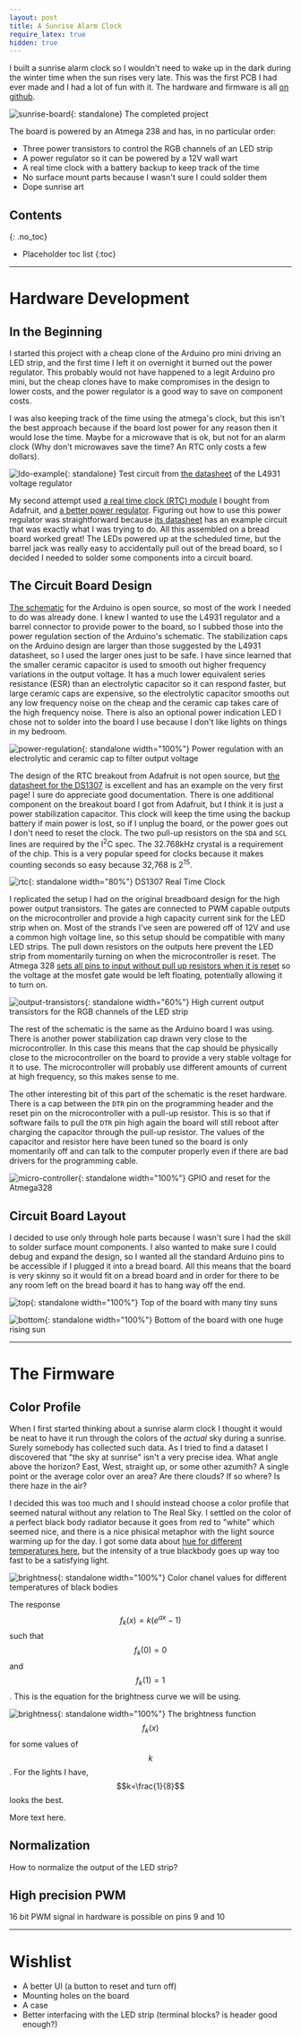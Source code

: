 ```yaml
---
layout: post
title: A Sunrise Alarm Clock
require_latex: true
hidden: true
---
```


I built a sunrise alarm clock so I wouldn't need to wake up in the dark during the winter time when the sun rises very late. This was the first PCB I had ever made and I had a lot of fun with it. The hardware and firmware is all [on github](https://github.com/tyehle/sunrise).

![sunrise-board](/resources/sunrise/sunrise-board.jpeg){: standalone}
The completed project

The board is powered by an Atmega 238 and has, in no particular order:
- Three power transistors to control the RGB channels of an LED strip
- A power regulator so it can be powered by a 12V wall wart
- A real time clock with a battery backup to keep track of the time
- No surface mount parts because I wasn't sure I could solder them
- Dope sunrise art

## Contents
{: .no_toc}

* Placeholder toc list
{:toc}

---

# Hardware Development

## In the Beginning

I started this project with a cheap clone of the Arduino pro mini driving an LED strip, and the first time I left it on overnight it burned out the power regulator. This probably would not have happened to a legit Arduino pro mini, but the cheap clones have to make compromises in the design to lower costs, and the power regulator is a good way to save on component costs.

I was also keeping track of the time using the atmega's clock, but this isn't the best approach because if the board lost power for any reason then it would lose the time. Maybe for a microwave that is ok, but not for an alarm clock (Why don't microwaves save the time? An RTC only costs a few dollars).

![ldo-example](/resources/sunrise/ldo-example.png){: standalone}
Test circuit from [the datasheet](https://www.st.com/resource/en/datasheet/l4931.pdf#page=6) of the L4931 voltage regulator

My second attempt used [a real time clock (RTC) module](https://www.adafruit.com/product/3296) I bought from Adafruit, and [a better power regulator](https://www.mouser.com/ProductDetail/511-L4931CZ50-AP). Figuring out how to use this power regulator was straightforward because [its datasheet](https://www.st.com/resource/en/datasheet/l4931.pdf#page=6) has an example circuit that was exactly what I was trying to do. All this assembled on a bread board worked great! The LEDs powered up at the scheduled time, but the barrel jack was really easy to accidentally pull out of the bread board, so I decided I needed to solder some components into a circuit board.


## The Circuit Board Design

[The schematic](https://www.arduino.cc/en/uploads/Main/Arduino-Pro-Mini-schematic.pdf) for the Arduino is open source, so most of the work I needed to do was already done. I knew I wanted to use the L4931 regulator and a barrel connector to provide power to the board, so I subbed those into the power regulation section of the Arduino's schematic. The stabilization caps on the Arduino design are larger than those suggested by the L4931 datasheet, so I used the larger ones just to be safe. I have since learned that the smaller ceramic capacitor is used to smooth out higher frequency variations in the output voltage. It has a much lower equivalent series resistance (ESR) than an electrolytic capacitor so it can respond faster, but large ceramic caps are expensive, so the electrolytic capacitor smooths out any low frequency noise on the cheap and the ceramic cap takes care of the high frequency noise. There is also an optional power indication LED I chose not to solder into the board I use because I don't like lights on things in my bedroom.

![power-regulation](/resources/sunrise/power-regulation.svg){: standalone width="100%"}
Power regulation with an electrolytic and ceramic cap to filter output voltage

The design of the RTC breakout from Adafruit is not open source, but [the datasheet for the DS1307](https://datasheets.maximintegrated.com/en/ds/DS1307.pdf) is excellent and has an example on the very first page! I sure do appreciate good documentation. There is one additional component on the breakout board I got from Adafruit, but I think it is just a power stabilization capacitor. This clock will keep the time using the backup battery if main power is lost, so if I unplug the board, or the power goes out I don't need to reset the clock. The two pull-up resistors on the `SDA` and `SCL` lines are required by the I<sup>2</sup>C spec. The 32.768kHz crystal is a requirement of the chip. This is a very popular speed for clocks because it makes counting seconds so easy because 32,768 is 2<sup>15</sup>.

![rtc](/resources/sunrise/rtc.svg){: standalone width="80%"}
DS1307 Real Time Clock

I replicated the setup I had on the original breadboard design for the high power output transistors. The gates are connected to PWM capable outputs on the microcontroller and provide a high capacity current sink for the LED strip when on. Most of the strands I've seen are powered off of 12V and use a common high voltage line, so this setup should be compatible with many LED strips. The pull down resistors on the outputs here prevent the LED strip from momentarily turning on when the microcontroller is reset. The Atmega 328 [sets all pins to input without pull up resistors when it is reset](https://forum.arduino.cc/index.php?topic=57829.msg421711#msg421711) so the voltage at the mosfet gate would be left floating, potentially allowing it to turn on.

![output-transistors](/resources/sunrise/output-transistors.svg){: standalone width="60%"}
High current output transistors for the RGB channels of the LED strip

The rest of the schematic is the same as the Arduino board I was using. There is another power stabilization cap drawn very close to the microcontroller. In this case this means that the cap should be physically close to the microcontroller on the board to provide a very stable voltage for it to use. The microcontroller will probably use different amounts of current at high frequency, so this makes sense to me.

The other interesting bit of this part of the schematic is the reset hardware. There is a cap between the `DTR` pin on the programming header and the reset pin on the microcontroller with a pull-up resistor. This is so that if software fails to pull the `DTR` pin high again the board will still reboot after charging the capacitor through the pull-up resistor. The values of the capacitor and resistor here have been tuned so the board is only momentarily off and can talk to the computer properly even if there are bad drivers for the programming cable.

![micro-controller](/resources/sunrise/micro-controller.svg){: standalone width="100%"}
GPIO and reset for the Atmega328


## Circuit Board Layout

I decided to use only through hole parts because I wasn't sure I had the skill to solder surface mount components. I also wanted to make sure I could debug and expand the design, so I wanted all the standard Arduino pins to be accessible if I plugged it into a bread board. All this means that the board is very skinny so it would fit on a bread board and in order for there to be any room left on the bread board it has to hang way off the end.

![top](/resources/sunrise/top.svg){: standalone width="100%"}
Top of the board with many tiny suns

![bottom](/resources/sunrise/bottom.svg){: standalone width="100%"}
Bottom of the board with one huge rising sun


---

# The Firmware

## Color Profile
When I first started thinking about a sunrise alarm clock I thought it would be neat to have it run through the colors of the *actual* sky during a sunrise. Surely somebody has collected such data. As I tried to find a dataset I discovered that "the sky at sunrise" isn't a very precise idea. What angle above the horizon? East, West, straight up, or some other azumith? A single point or the average color over an area? Are there clouds? If so where? Is there haze in the air?

I decided this was too much and I should instead choose a color profile that seemed natural without any relation to The Real Sky. I settled on the color of a perfect black body radiator because it goes from red to "white" which seemed nice, and there is a nice phisical metaphor with the light source warming up for the day. I got some data about [hue for different temperatures here](http://www.vendian.org/mncharity/dir3/blackbody/), but the intensity of a true blackbody goes up way too fast to be a satisfying light.

![brightness](/resources/sunrise/blackbody-rgb.svg){: standalone width="100%"}
Color chanel values for different temperatures of black bodies

The response
$$ f_k(x) = k \left( e^{a x} - 1 \right) $$ such that $$f_k(0) = 0$$ and $$f_k(1) = 1$$.
This is the equation for the brightness curve we will be using.

![brightness](/resources/sunrise/exponential-brightness.svg){: standalone width="100%"}
The brightness function $$f_k(x)$$ for some values of $$k$$. For the lights I have, $$k=\frac{1}{8}$$ looks the best.

More text here.



## Normalization

How to normalize the output of the LED strip?


## High precision PWM

16 bit PWM signal in hardware is possible on pins 9 and 10

---

# Wishlist

- A better UI (a button to reset and turn off)
- Mounting holes on the board
- A case
- Better interfacing with the LED strip (terminal blocks? is header good enough?)